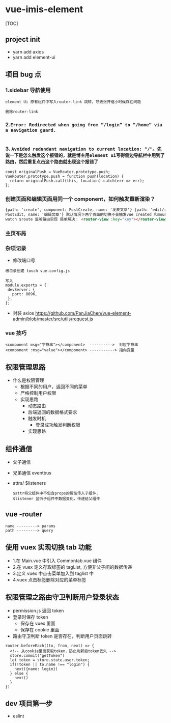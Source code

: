 # vue-imis-element

[TOC]

## project init

- yarn add axios
- yarn add element-ui

## 项目 bug 点

### 1.sidebar 导航使用

```
element Ui 原有组件中写入router-link 跳转，导致张开缩小时候存在问题

删除router-link
```

### 2.`Error: Redirected when going from “/login” to “/home” via a navigation guard.`

```

```

### 3. `Avoided redundant navigation to current location: "/"。先说一下是怎么触发这个报错的，就是博主用element ui写得侧边导航栏中用到了路由，然后重复点击这个路由就出现这个报错了`

```
const originalPush = VueRouter.prototype.push;
VueRouter.prototype.push = function push(location) {
  return originalPush.call(this, location).catch(err => err);
};

```

### 创建页面和编辑页面用同一个 component，如何触发重新渲染？

```html
{path: 'create', component: PostCreate, name: '发表文章'} {path: 'edit/:id(\\d+)', component:
PostEdit, name: '编辑文章'} 默认情况下两个页面的切换不会触发vue created 和mounted 钩子，官方方法：
watch $route 监听路由实现 简单解决： <router-view :key="key"></router-view>
```

### 主页布局

### 杂项记录

- 修改端口号

```
根目录创建 touch vue.config.js

写入
module.exports = {
 devServer: {
   port: 8096,
 },
};

```

- 封装 axios
  https://github.com/PanJiaChen/vue-element-admin/blob/master/src/utils/request.js

### vue 技巧

```
<component msg="字符串"></component>  ---------->  对应字符串
<component :msg="value"></component> -----------> 指向变量

```

## 权限管理思路

- 什么是权限管理
  - 根据不同的用户，返回不同的菜单
  - 严格控制用户权限
  - 实现思路
    - 动态路由
    - 后端返回的数据格式要求
    - 触发时机
      - 登录成功触发判断权限
    - 实现思路

## 组件通信

- 父子通信

- 兄弟通信 eventbus

- attrs/ \$listeners

  ```
  $attr将父组件中不包含props的属性传入子组件，
  $listener 监听子组件中数据变化，传递给父组件
  ```

## vue -router

```
name ---------> params
path ---------> query
```

## 使用 vuex 实现切换 tab 功能

- 1.在 Main.vue 中引入 Commontab.vue 组件
- 2.在 vuex 定义存取标签的 tagList, 方便非父子间的数据传递
- 3.定义 vuex 中点击菜单加入到 taglist 中
- 4.vuex 点击标签删除对应的菜单标签

## 权限管理之路由守卫判断用户登录状态

- permission.js 返回 token
- 登录时保存 token
  - 保存在 vuex 里面
  - 保存在 cookie 里面
- 路由守卫判断 token 是否存在，判断用户页面跳转

```
router.beforeEach((to, from, next) => {
  <!-- 从cookie里面获取token，防止刷新后token丢失 -->
  store.commit("getToken")
  let token = store.state.user.token;
  if(!token || to.name !== "login") {
    next({name: login})
  } else {
    next()
  }
})
```

## dev 项目第一步

- eslint 
